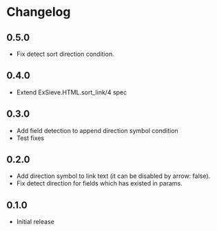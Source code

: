# Changelog
## 0.5.0
  * Fix detect sort direction condition.
## 0.4.0
  * Extend ExSieve.HTML.sort_link/4 spec
## 0.3.0
  * Add field detection to append direction symbol condition
  * Test fixes
## 0.2.0
  * Add direction symbol to link text (it can be disabled by arrow: false).
  * Fix detect direction for fields which has existed in params.
## 0.1.0
 * Initial release
